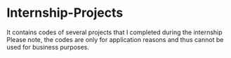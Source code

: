 # Internship-Projects
It contains codes of several projects that I completed during the internship
Please note, the codes are only for application reasons and thus cannot be used for business purposes.
